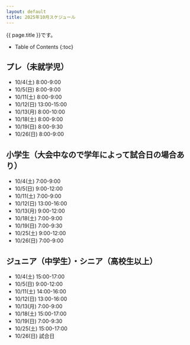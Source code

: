 ```yaml
---
layout: default
title: 2025年10月スケジュール
---
```


{{ page.title }}です。


* Table of Contents
{:toc}


プレ（未就学児）
------------------

* 10/4(土) 8:00-9:00
* 10/5(日) 8:00-9:00
* 10/11(土) 8:00-9:00
* 10/12(日) 13:00-15:00
* 10/13(月) 8:00-10:00
* 10/18(土) 8:00-9:00
* 10/19(日) 8:00-9:30
* 10/26(日) 8:00-9:00

小学生（大会中なので学年によって試合日の場合あり）
-----------------

* 10/4(土) 7:00-9:00
* 10/5(日) 9:00-12:00
* 10/11(土) 7:00-9:00 
* 10/12(日) 13:00-16:00
* 10/13(月) 9:00-12:00
* 10/18(土) 7:00-9:00
* 10/19(日) 7:00-9:30
* 10/25(土) 9:00-12:00
* 10/26(日) 7:00-9:00

ジュニア（中学生）・シニア（高校生以上）
-----------------------------------------

* 10/4(土) 15:00-17:00
* 10/5(日) 9:00-12:00
* 10/11(土) 14:00-16:00
* 10/12(日) 13:00-16:00
* 10/13(月) 7:00-9:00
* 10/18(土) 15:00-17:00
* 10/19(日) 7:00-9:30
* 10/25(土) 15:00-17:00
* 10/26(日) 試合日
